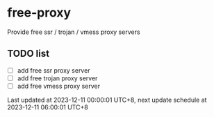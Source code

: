 
# free-proxy
Provide free ssr / trojan / vmess proxy servers


## TODO list
- [ ] add free ssr proxy server
- [ ] add free trojan proxy server
- [ ] add free vmess proxy server

Last updated at 2023-12-11 00:00:01 UTC+8, next update schedule at 2023-12-11 06:00:01 UTC+8

